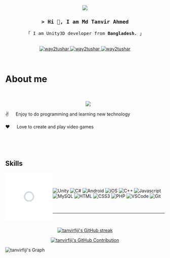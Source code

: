 <!-- Intro  -->
<div align="center"> <img src="https://github.com/tanvirfiji/tanvirfiji/blob/main/Banner.png"> </div>
<h3 align="center">
        <samp>&gt; Hi 👋, I am
                <b><a target="_blank"">Md Tanvir Ahmed</a></b>
        </samp>
</h3>


<p align="center"> 
  <samp>
    「 I am Unity3D developer from <b>Bangladesh.</b> 」
    <br>
    <br>
  </samp>
</p>


<p align="center">
 <a href="https://linkedin.com/in/md-tanvir-ahmed-1a39a21a3/" target="_blank">
  <img src="https://img.shields.io/badge/LinkedIn-0077B5?style=for-the-badge&logo=linkedin&logoColor=white" alt="way2tushar"/>
 </a>
 <a href="https://tanvirfiji.itch.io/" target="_blank">
  <img src="https://img.shields.io/static/v1?style=for-the-badge&message=Itch.io&color=FA5C5C&logo=Itch.io&logoColor=FFFFFF&label=" alt="way2tushar" />
 <a href="[https://facebook.com/way2tushar](https://www.facebook.com/tanvirfiji)" target="_blank">
  <img src="https://img.shields.io/badge/Facebook-20BEFF?&style=for-the-badge&logo=facebook&logoColor=white" alt="way2tushar"  />
  </a> 
</p>
<br />

<!-- About Section -->
 # About me 
<p>
<br/><br/>        
<img align="right" width="250" src="https://user-images.githubusercontent.com/74038190/212748842-9fcbad5b-6173-4175-8a61-521f3dbb7514.gif" width="250">
<br/>       
 
 ✌️ &emsp; Enjoy to do programming and learning new technology<br/><br/>
 ❤️ &emsp; Love to create and play video games<br/><br/>

</p>

<br/>
<br/>



## Skills

<img align="left" width="150" src="/unity.gif" alt="tanvirfiji" />
<br>
<br>

![Unity](https://img.shields.io/badge/unity-%23000000.svg?style=for-the-badge&logo=unity&logoColor=white)
![C#](https://img.shields.io/badge/c%23-%23239120.svg?style=for-the-badge&logo=c-sharp&logoColor=white)
![Android](https://img.shields.io/badge/Android-3DDC84?style=for-the-badge&logo=android&logoColor=white)
![iOS](https://img.shields.io/badge/iOS-000000?style=for-the-badge&logo=ios&logoColor=white)
![C++](https://img.shields.io/badge/c++-%2300599C.svg?style=for-the-badge&logo=c%2B%2B&logoColor=white)
![Javascript](https://img.shields.io/badge/Javascript-F0DB4F?style=for-the-badge&labelColor=black&logo=javascript&logoColor=F0DB4F)
![MySQL](https://img.shields.io/badge/mysql-%2300f.svg?style=for-the-badge&logo=mysql&logoColor=white)
![HTML](https://img.shields.io/badge/HTML5-E34F26?style=for-the-badge&logo=html5&logoColor=white)
![CSS3](https://img.shields.io/badge/CSS3-1572B6?style=for-the-badge&logo=css3&logoColor=white)
![PHP](https://img.shields.io/badge/php-%23777BB4.svg?style=for-the-badge&logo=php&logoColor=white)
![VSCode](https://img.shields.io/badge/Visual_Studio-0078d7?style=for-the-badge&logo=visual%20studio&logoColor=white)
![Git](https://img.shields.io/badge/Git-F05032?style=for-the-badge&logo=git&logoColor=white)



<br/>
<hr/>
<br/>

<p align="center">
  <a href="https://github.com/tanvirfiji">
    <img src="https://github-readme-streak-stats.herokuapp.com/?user=tanvirfiji&theme=radical&border=7F3FBF&background=0D1117" alt="tanvirfiji's GitHub streak"/>
  </a>
</p>

<p align="center">
  <a href="https://github.com/tanvirfiji">
    <img src="https://github-profile-summary-cards.vercel.app/api/cards/profile-details?username=tanvirfiji&theme=radical" alt="tanvirfiji's GitHub Contribution"/>
  </a>
</p>




![tanvirfiji's Graph](https://github-readme-activity-graph.vercel.app/graph?username=tanvirfiji&custom_title=tanvirfiji's%20GitHub%20Activity%20Graph&bg_color=0D1117&color=7F3FBF&line=7F3FBF&point=7F3FBF&area_color=FFFFFF&title_color=FFFFFF&area=true)

